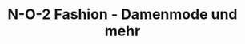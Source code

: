 ---
title: "N-O-2 Fashion - Damenmode und mehr"
url: /duesseldorf/n-o-2-fashion-damenmode-und-mehr/
shop: Kleidung
---